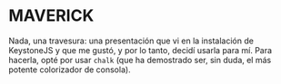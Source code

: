 # MAVERICK

Nada, una travesura: una presentación que vi en la instalación de KeystoneJS y que me gustó, y por lo tanto, decidí usarla para mí. Para hacerla, opté por usar ```chalk``` (que ha demostrado ser, sin duda, el más potente colorizador de consola).